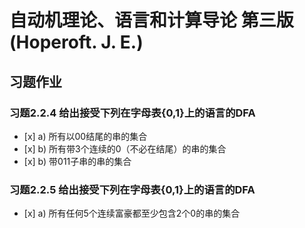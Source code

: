 # 自动机理论、语言和计算导论 第三版(Hoperoft. J. E.)
## 习题作业
### 习题2.2.4 给出接受下列在字母表{0,1}上的语言的DFA
- [x]&nbsp;a)&nbsp;所有以00结尾的串的集合
- [x]&nbsp;b)&nbsp;所有带3个连续的0（不必在结尾）的串的集合
- [x]&nbsp;b)&nbsp;带011子串的串的集合
### 习题2.2.5 给出接受下列在字母表{0,1}上的语言的DFA
- [x]&nbsp;a)&nbsp;所有任何5个连续富豪都至少包含2个0的串的集合
